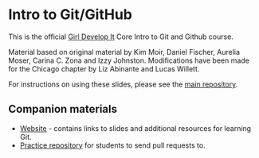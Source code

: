 # Intro to Git/GitHub

This is the official [Girl Develop It](http://girldevelopit.com) Core Intro to Git and Github course.

Material based on original material by Kim Moir, Daniel Fischer, Aurelia Moser, Carina C. Zona and Izzy Johnston. Modifications have been made for the Chicago chapter by Liz Abinante and Lucas Willett.

For instructions on using these slides, please see the [main repository](https://github.com/girldevelopit/gdi-core-git-github).

## Companion materials

* [Website](http://feministy.github.io/gdi-core-git-github) - contains links to slides and additional resources for learning Git.
* [Practice repository](https://github.com/feministy/gdi-core-git-github-practice) for students to send pull requests to.
